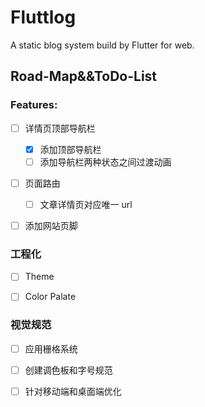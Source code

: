 # Fluttlog

A static blog system build by Flutter for web.



## Road-Map&&ToDo-List

### Features:

- [ ] 详情页顶部导航栏
  - [x] 添加顶部导航栏
  - [ ] 添加导航栏两种状态之间过渡动画
- [ ] 页面路由
  - [ ] 文章详情页对应唯一 url
- [ ] 添加网站页脚



### 工程化

- [ ]  Theme
- [ ] Color Palate



### 视觉规范

- [ ] 应用栅格系统
- [ ] 创建调色板和字号规范
- [ ] 针对移动端和桌面端优化

